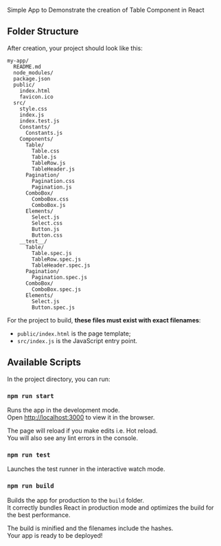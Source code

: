 Simple App to Demonstrate the creation of Table Component in React

## Folder Structure

After creation, your project should look like this:

```
my-app/
  README.md
  node_modules/
  package.json
  public/
    index.html
    favicon.ico
  src/
    style.css
    index.js
    index.test.js
    Constants/
      Constants.js
    Components/
      Table/
        Table.css
        Table.js
        TableRow.js
        TableHeader.js
      Pagination/
        Pagination.css
        Pagination.js
      ComboBox/
        ComboBox.css
        ComboBox.js
      Elements/
        Select.js
        Select.css
        Button.js
        Button.css
    __test__/
      Table/
        Table.spec.js
        TableRow.spec.js
        TableHeader.spec.js
      Pagination/
        Pagination.spec.js
      ComboBox/
        ComboBox.spec.js
      Elements/
        Select.js
        Button.spec.js
```

For the project to build, **these files must exist with exact filenames**:

* `public/index.html` is the page template;
* `src/index.js` is the JavaScript entry point.

## Available Scripts

In the project directory, you can run:

### `npm run start`

Runs the app in the development mode.<br>
Open [http://localhost:3000](http://localhost:3000) to view it in the browser.

The page will reload if you make edits i.e. Hot reload.<br>
You will also see any lint errors in the console.

### `npm run test`

Launches the test runner in the interactive watch mode.<br>

### `npm run build`

Builds the app for production to the `build` folder.<br>
It correctly bundles React in production mode and optimizes the build for the best performance.

The build is minified and the filenames include the hashes.<br>
Your app is ready to be deployed!
